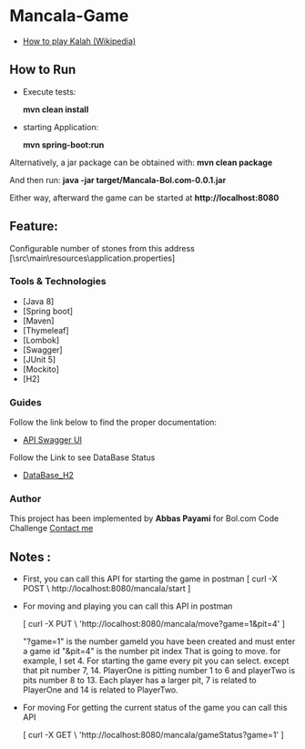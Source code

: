 # Mancala-Game

* [How to play Kalah (Wikipedia)](https://en.wikipedia.org/wiki/Kalah)

## How to Run
* Execute tests:

   **mvn clean install** 

* starting Application:

    **mvn spring-boot:run**

Alternatively, a jar package can be obtained with: **mvn clean package**

And then run: **java -jar target/Mancala-Bol.com-0.0.1.jar**

Either way, afterward the game can be started at **http://localhost:8080**

## Feature:
Configurable number of stones from this address [\src\main\resources\application.properties]

### Tools & Technologies

* [Java 8]
* [Spring boot]
* [Maven]
* [Thymeleaf]
* [Lombok]
* [Swagger]
* [JUnit 5]
* [Mockito]
* [H2]


### Guides
Follow the link below to find the proper documentation:
* [API Swagger UI](/swagger-ui.html#)

Follow the Link to see DataBase Status
* [DataBase_H2](/h2-console/login.jsp)

### Author
This project has been implemented by **Abbas Payami** for Bol.com Code Challenge
[Contact me](payami2013@gmail.com)


## Notes :
* First, you can call this API for starting the game in postman
      [ curl -X POST \ http://localhost:8080/mancala/start ]

*  For moving and playing you can call this API in postman

      [ curl -X PUT \ 'http://localhost:8080/mancala/move?game=1&pit=4'   ] 

      "?game=1" is the number gameId you have been created and must enter a game id
      "&pit=4" is the number pit index That is going to move. for example, I set 4.
      For starting the game every pit you can select. except that pit number 7, 14.
      PlayerOne is pitting number 1 to 6 and playerTwo is pits number 8 to 13.
      Each player has a larger pit, 7 is related to PlayerOne and 14 is related to PlayerTwo.
      
*  For moving For getting the current status of the game you can call this API 

      [ curl -X GET \ 'http://localhost:8080/mancala/gameStatus?game=1'  ]



